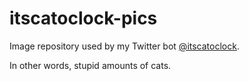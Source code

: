 # itscatoclock-pics

Image repository used by my Twitter bot [@itscatoclock](https://twitter.com/itscatoclock).

In other words, stupid amounts of cats.
